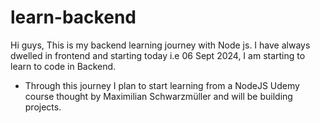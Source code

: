 # learn-backend
Hi guys, This is my backend learning journey with Node js.
I have always dwelled in frontend and starting today i.e 06 Sept 2024, I am starting to learn to code in Backend.
- Through this journey I plan to start learning from a NodeJS Udemy course thought by Maximilian Schwarzmüller and will be building projects.
